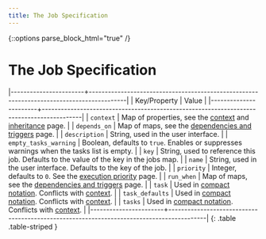 ```yaml
---
title: The Job Specification
---
```

{::options parse_block_html="true" /}

# The Job Specification


|-----------------------+------------------------------------------------------------------------------------------|
| Key/Property          | Value                                                                                    |
|-----------------------+------------------------------------------------------------------------------------------|
| `context`             | Map of properties, see the [context] and [inheritance] page.                             |
| `depends_on`          | Map of maps, see the [dependencies and triggers] page.                                   |
| `description`         | String, used in the user interface.                                                      |
| `empty_tasks_warning` | Boolean, defaults to `true`. Enables or suppresses warnings when the tasks list is empty. |
| `key`                 | String, used to reference this job. Defaults to the value of the key in the jobs map.    |
| `name`                | String, used in the user interface. Defaults to the key of the job.                      |
| `priority`            | Integer, defaults to `0`. See the [execution priority] page.                             |
| `run_when`            | Map of maps, see the [dependencies and triggers] page.                                   |
| `task`                | Used in [compact notation]. Conflicts with [context].                                    |
| `task_defaults`       | Used in [compact notation]. Conflicts with [context].                                    |
| `tasks`               | Used in [compact notation]. Conflicts with [context].                                    |
|-----------------------+------------------------------------------------------------------------------------------|
{: .table .table-striped }


  [compact notation]: /project-configuration/configuration-file.html#canonical-syntax-versus-compact-notation
  [context]: /project-configuration/specification/context.html
  [dependencies and triggers]: /project-configuration/specification/job/dependencies-and-triggers.html
  [execution priority]: /project-configuration/advanced/execution-priority.html
  [inheritance]: /project-configuration/advanced/inheritance.html
  [triggers]: /project-configuration/specification/triggers.html
